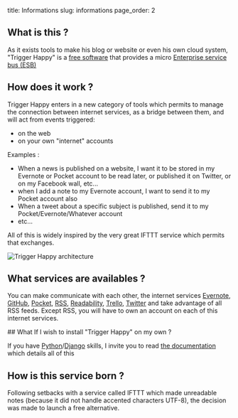 title: Informations
slug: informations
page_order: 2

## What is this ?

As it exists tools to make his blog or website or even his own cloud system, "Trigger Happy" is a [free software](http://en.wikipedia.org/wiki/Free_software) that provides a micro [Enterprise service bus (ESB)](http://en.wikipedia.org/wiki/Enterprise_service_bus)


## How does it work ?


Trigger Happy enters in a new category of tools which permits to manage the connection between internet services, as a bridge between them, and will act from events triggered:

* on the web
* on your own "internet" accounts

Examples :

* When a news is published on a website, I want it to be stored in my Evernote or Pocket account to be read later, or published it on Twitter, or on my Facebook wall, etc...
* when I add a note to my Evernote account, I want to send it to my Pocket account also
* When a tweet about a specific subject is published, send it to my Pocket/Evernote/Whatever account
* etc…

All of this is widely inspired by the very great IFTTT service which permits that exchanges.


![Trigger Happy architecture](https://trigger-happy.eu/static/th_esb.png)


## What services are availables ?


You can make communicate with each other, the internet services [Evernote](https://github.com/foxmask/django-th/tree/master/th_evernote), [GitHub](https://github.com/), [Pocket](https://github.com/foxmask/django-th/tree/master/th_pocket), [RSS](https://github.com/foxmask/django-th/tree/master/th_rss), [Readability](https://github.com/foxmask/django-th/tree/master/th_readability), [Trello](https://github.com/foxmask/django-th/tree/master/th_trello), [Twitter](https://github.com/foxmask/django-th/tree/master/th_twitter) and take advantage of all RSS feeds. Except RSS, you will have to own an account on each of this internet services.


## What If I wish to install "Trigger Happy" on my own ?


If you have [Python](http://python.org)/[Django](https://www.djangoproject.com/) skills, I invite you to read [the documentation](http://trigger-happy.readthedocs.org/en/latest/index.html) which details all of this

## How is this service born ?


Following setbacks with a service called IFTTT which made unreadable notes (because it did not handle accented characters UTF-8), the decision was made to launch a free alternative.

